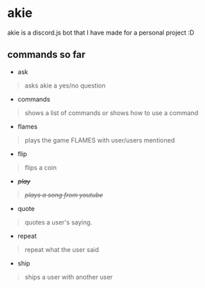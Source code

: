 # **akie**
akie is a discord.js bot that I have made for a personal project :D


## **commands so far**
- ask 
> asks akie a yes/no question
- commands
> shows a list of commands or shows how to use a command
- flames
> plays the game FLAMES with user/users mentioned
- flip
> flips a coin
- _~~play~~_
> _~~plays a song from youtube~~_
- quote
> quotes a user's saying.
- repeat
> repeat what the user said
- ship
> ships a user with another user
